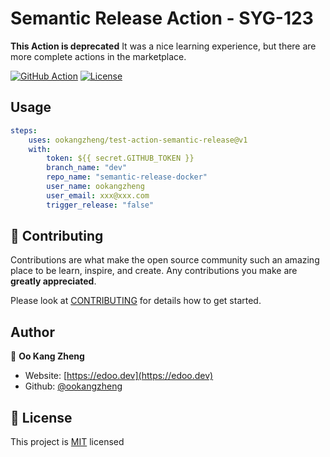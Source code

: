 # Semantic Release Action - SYG-123
**This Action is deprecated** It was a nice learning experience, but there are more complete actions in the marketplace.

[![GitHub Action](https://img.shields.io/badge/GitHub-Action-blue?style=for-the-badge)](https://github.com/features/actions)
[![License](https://img.shields.io/badge/License-MIT-yellow.svg?style=for-the-badge)](LICENSE)

## Usage

```yml
steps:
    uses: ookangzheng/test-action-semantic-release@v1
    with:
        token: ${{ secret.GITHUB_TOKEN }}
        branch_name: "dev"
        repo_name: "semantic-release-docker"
        user_name: ookangzheng
        user_email: xxx@xxx.com
        trigger_release: "false"
```

## 🤝 Contributing

Contributions are what make the open source community such an amazing place to be learn, inspire, and create. Any contributions you make are **greatly appreciated**.

Please look at [CONTRIBUTING](CONTRIBUTING.md) for details how to get started.

## Author

👤 **Oo Kang Zheng**

* Website: [https://edoo.dev](https://edoo.dev)
* Github: [@ookangzheng](https://github.com/ookangzheng)

## 📝 License

This project is [MIT](LICENSE) licensed
